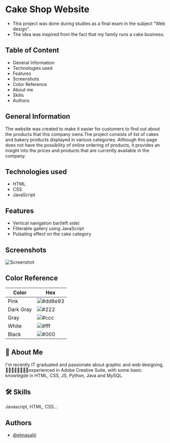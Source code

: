 
# Cake Shop Website

- This project was done during studies as a final exam in the subject "Web design". 
- The idea was inspired from the fact that my family runs a cake business.



## Table of Content
- General Information
- Technologies used
- Features
- Screenshots
- Color Reference
- About me
- Skills
- Authors

## General Information
The website was created to make it easier for customers to find out about the products that this company owns.The project consists of list of cakes and bakery products displayed in various categories. Although this page does not have the possibility of online ordering of products, it provides an insight into the prices and products that are currently available in the company.
## Technologies used
- HTML
- CSS
- JavaScript
## Features
- Vertical navigation bar(left side)
- Filterable gallery using JavaScript
- Pulsating effect on the cake category


## Screenshots
![Screenshot](https://imgur.com/a/bQKSY66)


## Color Reference

| Color             | Hex                                                                |
| ----------------- | ------------------------------------------------------------------ |
| Pink | ![#dd8e93](https://via.placeholder.com/10/#dd8e93?text=+)  |
| Dark Gray | ![#222](https://via.placeholder.com/10/#222?text=+)  |
| Gray | ![#ccc](https://via.placeholder.com/10/#ccc?text=+)  |
| White | ![#fff](https://via.placeholder.com/10/#fff?text=+)  |
| Black | ![#000](https://via.placeholder.com/10/00b48a?text=+)  |



## 🚀 About Me
I'm recently IT graduated and passionate about graphic and web designing, experienced in Adobe Creative Suite, with some basic knowlegde in HTML, CSS, JS, Python, Java and MySQL.


## 🛠 Skills
Javascript, HTML, CSS...


## Authors

- [@elmasaliji](https://www.github.com/elmasaliji)

